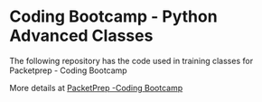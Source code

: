 # Coding Bootcamp - Python Advanced Classes 

The following repository has the code used in training classes for Packetprep - Coding Bootcamp

More details at [PacketPrep -Coding Bootcamp](https://packetprep.com/bootcamp)


